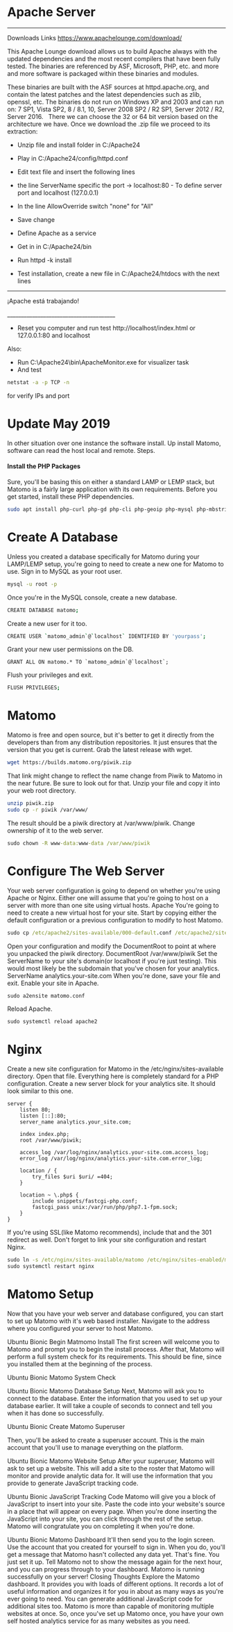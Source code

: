 # Apache Server
_______

Downloads Links
https://www.apachelounge.com/download/


This Apache Lounge download allows us to build Apache always with the updated dependencies and the most recent compilers that have been fully tested. The binaries are referenced by ASF, Microsoft, PHP, etc. and more and more software is packaged within these binaries and modules.

These binaries are built with the ASF sources at httpd.apache.org, and contain the latest patches and the latest dependencies such as zlib, openssl, etc. The binaries do not run on Windows XP and 2003 and can run on: 7 SP1, Vista SP2, 8 / 8.1, 10, Server 2008 SP2 / R2 SP1, Server 2012 / R2, Server 2016.
 
There we can choose the 32 or 64 bit version based on the architecture we have. Once we download the .zip file we proceed to its extraction:


* Unzip file and install folder in C:/Apache24
* Play in C:/Apache24/config/httpd.conf
* Edit text file and insert the following lines 
* the line ServerName specific the port -> localhost:80 - To define server port and localhost (127.0.0.1)
* In the line AllowOverride switch "none" for "All"
* Save change

* Define Apache as a service
* Get in in C:/Apache24/bin 
* Run httpd -k install
* Test installation, create a new file in C:/Apache24/htdocs with the next lines

_______________________________________
<html>
<head><title>testing Apache</title></head>
<body><p>¡Apache está trabajando!</p></body>
</html>
_______________________________________

* Reset you computer and run test http://localhost/index.html
or
127.0.0.1:80 and localhost

Also:

* Run C:\Apache24\bin\ApacheMonitor.exe for visualizer task
* And test 
```cmd
netstat -a -p TCP -n 
```
for verify IPs and port


# Update May 2019
In other situation over one instance the software install. Up install Matomo, software can read the host local and remote.
Steps.

#### Install the PHP Packages
Sure, you'll be basing this on either a standard LAMP or LEMP stack, but Matomo is a fairly large application with its own requirements. Before you get started, install these PHP dependencies.

```bash
sudo apt install php-curl php-gd php-cli php-geoip php-mysql php-mbstring php-xml unzip
```

# Create A Database
Unless you created a database specifically for Matomo during your LAMP/LEMP setup, you're going to need to create a new one for Matomo to use. Sign in to MySQL as your root user.
```bash
mysql -u root -p
```
Once you're in the MySQL console, create a new database.
```bash
CREATE DATABASE matomo;
```
Create a new user for it too.
```bash
CREATE USER `matomo_admin`@`localhost` IDENTIFIED BY 'yourpass';
```
Grant your new user permissions on the DB.
```bahs
GRANT ALL ON matomo.* TO `matomo_admin`@`localhost`;
```
Flush your privileges and exit.
```bash
FLUSH PRIVILEGES;
```
# Matomo
Matomo is free and open source, but it's better to get it directly from the developers than from any distribution repositories. It just ensures that the version that you get is current. Grab the latest release with wget.
```bash
wget https://builds.matomo.org/piwik.zip
```
That link might change to reflect the name change from Piwik to Matomo in the near future. Be sure to look out for that. Unzip your file and copy it into your web root directory. 
```bash
unzip piwik.zip
sudo cp -r piwik /var/www/
```
The result should be a piwik directory at /var/www/piwik. Change ownership of it to the web server.
```cmd
sudo chown -R www-data:www-data /var/www/piwik
```

# Configure The Web Server
Your web server configuration is going to depend on whether you're using Apache or Nginx. Either one will assume that you're going to host on a server with more than one site using virtual hosts.
Apache
You're going to need to create a new virtual host for your site. Start by copying either the default configuration or a previous configuration to modify to host Matomo.

```cmd
sudo cp /etc/apache2/sites-available/000-default.conf /etc/apache2/sites-available/matomo.conf
```
Open your configuration and modify the DocumentRoot to point at where you unpacked the piwik directory.
DocumentRoot /var/www/piwik
Set the ServerName to your site's domain(or localhost if you're just testing). This would most likely be the subdomain that you've chosen for your analytics.
ServerName analytics.your-site.com
When you're done, save your file and exit. Enable your site in Apache.
```cmd
sudo a2ensite matomo.conf
```
Reload Apache.
```cmd
sudo systemctl reload apache2
```

# Nginx
Create a new site configuration for Matomo in the /etc/nginx/sites-available directory. Open that file. Everything here is completely standard for a PHP configuration. Create a new server block for your analytics site. It should look similar to this one. 

```notes
server {
	listen 80;
	listen [::]:80;
	server_name analytics.your_site.com;

	index index.php;
	root /var/www/piwik;

	access_log /var/log/nginx/analytics.your-site.com.access_log;
	error_log /var/log/nginx/analytics.your-site.com.error_log;

	location / {
		try_files $uri $uri/ =404;
	}

	location ~ \.php$ {
		include snippets/fastcgi-php.conf;
		fastcgi_pass unix:/var/run/php/php7.1-fpm.sock;
	}
}
```

If you're using SSL(like Matomo recommends), include that and the 301 redirect as well. Don't forget to link your site configuration and restart Nginx. 

```cmd
sudo ln -s /etc/nginx/sites-available/matomo /etc/nginx/sites-enabled/matomo
sudo systemctl restart nginx
```

# Matomo Setup
Now that you have your web server and database configured, you can start to set up Matomo with it's web based installer. Navigate to the address where you configured your server to host Matomo. 

Ubuntu Bionic Begin Matmomo Install
The first screen will welcome you to Matomo and prompt you to begin the install process. After that, Matomo will perform a full system check for its requirements. This should be fine, since you installed them at the beginning of the process. 

Ubuntu Bionic Matomo System Check


Ubuntu Bionic Matomo Database Setup
Next, Matomo will ask you to connect to the database. Enter the information that you used to set up your database earlier. It will take a couple of seconds to connect and tell you when it has done so successfully. 

Ubuntu Bionic Create Matomo Superuser

 
Then, you'll be asked to create a superuser account. This is the main account that you'll use to manage everything on the platform. 

Ubuntu Bionic Matomo Website Setup
After your superuser, Matomo will ask to set up a website. This will add a site to the roster that Matomo will monitor and provide analytic data for. It will use the information that you provide to generate JavaScript tracking code. 

Ubuntu Bionic JavaScript Tracking Code
Matomo will give you a block of JavaScript to insert into your site. Paste the code into your website's source in a place that will appear on every page. When you're done inserting the JavaScript into your site, you can click through the rest of the setup. Matomo will congratulate you on completing it when you're done. 

Ubuntu Bionic Matomo Dashboard
It'll then send you to the login screen. Use the account that you created for yourself to sign in. When you do, you'll get a message that Matomo hasn't collected any data yet. That's fine. You just set it up. Tell Matomo not to show the message again for the next hour, and you can progress through to your dashboard. Matomo is running successfully on your server!
Closing Thoughts
Explore the Matomo dashboard. It provides you with loads of different options. It records a lot of useful information and organizes it for you in about as many ways as you're ever going to need. You can generate additional JavaScript code for additional sites too. Matomo is more than capable of monitoring multiple websites at once. So, once you've set up Matomo once, you have your own self hosted analytics service for as many websites as you need.
